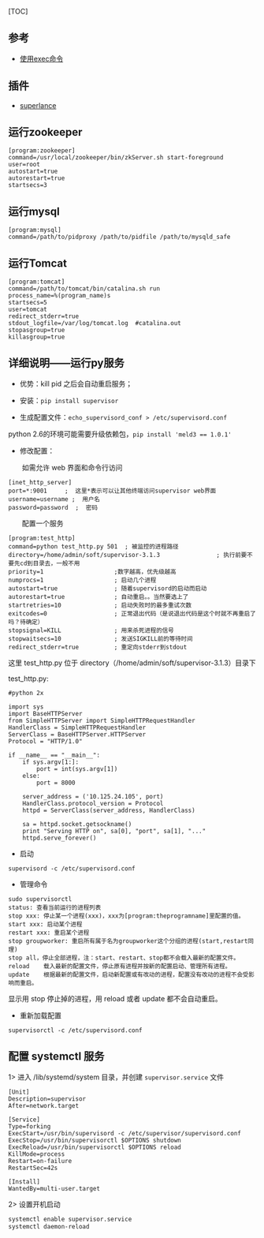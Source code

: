 [TOC]



## 参考

- [使用exec命令](http://www.cnblogs.com/yjf512/p/6492746.html)

## 插件

- [superlance](http://blog.csdn.net/baidu_zhongce/article/details/49151385)




## 运行zookeeper

```
[program:zookeeper]
command=/usr/local/zookeeper/bin/zkServer.sh start-foreground
user=root
autostart=true
autorestart=true
startsecs=3
```


## 运行mysql

```
[program:mysql]
command=/path/to/pidproxy /path/to/pidfile /path/to/mysqld_safe
```

## 运行Tomcat

```
[program:tomcat]
command=/path/to/tomcat/bin/catalina.sh run
process_name=%(program_name)s
startsecs=5
user=tomcat
redirect_stderr=true
stdout_logfile=/var/log/tomcat.log  #catalina.out
stopasgroup=true
killasgroup=true
```



## 详细说明——运行py服务

- 优势：kill pid 之后会自动重启服务；

- 安装：`pip install supervisor`


- 生成配置文件：` echo_supervisord_conf > /etc/supervisord.conf `


python 2.6的环境可能需要升级依赖包，`pip install 'meld3 == 1.0.1'`


- 修改配置：

　　如需允许 web 界面和命令行访问
 
```
[inet_http_server] 
port=*:9001     ;  这里*表示可以让其他终端访问supervisor web界面
username=username ;  用户名 
password=password  ;  密码 
```

　　配置一个服务
  
```
[program:test_http]
command=python test_http.py 501  ; 被监控的进程路径
directory=/home/admin/soft/supervisor-3.1.3                ; 执行前要不要先cd到目录去，一般不用
priority=1                    ;数字越高，优先级越高
numprocs=1                    ; 启动几个进程
autostart=true                ; 随着supervisord的启动而启动
autorestart=true              ; 自动重启。。当然要选上了
startretries=10               ; 启动失败时的最多重试次数
exitcodes=0                   ; 正常退出代码（是说退出代码是这个时就不再重启了吗？待确定）
stopsignal=KILL               ; 用来杀死进程的信号
stopwaitsecs=10               ; 发送SIGKILL前的等待时间
redirect_stderr=true          ; 重定向stderr到stdout
```

这里 test_http.py 位于 directory（/home/admin/soft/supervisor-3.1.3）目录下

test_http.py:

```
#python 2x

import sys  
import BaseHTTPServer  
from SimpleHTTPServer import SimpleHTTPRequestHandler  
HandlerClass = SimpleHTTPRequestHandler  
ServerClass = BaseHTTPServer.HTTPServer  
Protocol = "HTTP/1.0"  
  
if __name__ == "__main__":
    if sys.argv[1:]:  
        port = int(sys.argv[1])  
    else:  
        port = 8000  

    server_address = ('10.125.24.105', port)  
    HandlerClass.protocol_version = Protocol  
    httpd = ServerClass(server_address, HandlerClass)  
    
    sa = httpd.socket.getsockname()  
    print "Serving HTTP on", sa[0], "port", sa[1], "..."  
    httpd.serve_forever()
```

- 启动

`supervisord -c /etc/supervisord.conf`

- 管理命令

```
sudo supervisorctl
status: 查看当前运行的进程列表
stop xxx: 停止某一个进程(xxx)，xxx为[program:theprogramname]里配置的值。
start xxx: 启动某个进程
restart xxx: 重启某个进程
stop groupworker: 重启所有属于名为groupworker这个分组的进程(start,restart同理)
stop all，停止全部进程，注：start、restart、stop都不会载入最新的配置文件。
reload    载入最新的配置文件，停止原有进程并按新的配置启动、管理所有进程。
update    根据最新的配置文件，启动新配置或有改动的进程，配置没有改动的进程不会受影响而重启。
```

显示用 stop 停止掉的进程，用 reload 或者 update 都不会自动重启。

- 重新加载配置

`supervisorctl -c /etc/supervisord.conf`



## 配置 systemctl 服务

1> 进入 /lib/systemd/system 目录，并创建 `supervisor.service` 文件

```
[Unit]
Description=supervisor
After=network.target

[Service]
Type=forking
ExecStart=/usr/bin/supervisord -c /etc/supervisor/supervisord.conf
ExecStop=/usr/bin/supervisorctl $OPTIONS shutdown
ExecReload=/usr/bin/supervisorctl $OPTIONS reload
KillMode=process
Restart=on-failure
RestartSec=42s

[Install]
WantedBy=multi-user.target
```

2> 设置开机启动

```bash
systemctl enable supervisor.service
systemctl daemon-reload
```